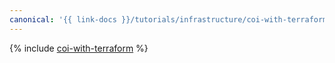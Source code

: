```yaml
---
canonical: '{{ link-docs }}/tutorials/infrastructure/coi-with-terraform'
---
```


{% include [coi-with-terraform](../../_tutorials/infrastructure/coi-with-terraform.md) %}
